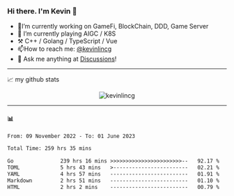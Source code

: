 ### Hi there. I'm Kevin 👋

- 🔭I’m currently working on GameFi, BlockChain, DDD, Game Server
- 🌱 I’m currently playing AIGC / K8S
-   :hammer_and_pick: C++ / Golang / TypeScript / Vue
- 📫How to reach me: [@kevinlincg](https://twitter.com/kevinlincg) 
-   :thought_balloon: Ask me anything at [Discussions](https://github.com/kevinlincg/kevinlincg/discussions/new)!

---

📈 my github stats

<p align="center"> <img src="https://github-readme-stats-ouuan.vercel.app/api?username=kevinlincg&theme=dark&show_icons=true&count_private=true" alt="kevinlincg" />

---

#### :bar_chart: 

<!--START_SECTION:waka-->

```txt
From: 09 November 2022 - To: 01 June 2023

Total Time: 259 hrs 35 mins

Go               239 hrs 16 mins >>>>>>>>>>>>>>>>>>>>>>>--   92.17 %
TOML             5 hrs 43 mins   >------------------------   02.21 %
YAML             4 hrs 57 mins   -------------------------   01.91 %
Markdown         2 hrs 51 mins   -------------------------   01.10 %
HTML             2 hrs 2 mins    -------------------------   00.79 %
```

<!--END_SECTION:waka-->
